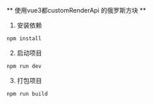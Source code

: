 
** 使用vue3都customRenderApi 的俄罗斯方块 **


1. 安装依赖	
   
```javascript
npm install
```
2. 启动项目
	
```javascript
npm run dev
```
3. 打包项目
	
```javascript
npm run build
```

